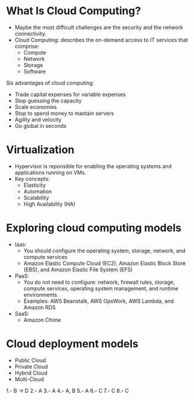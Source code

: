 # What Is Cloud Computing?

* Maybe the most difficult challenges are the security and the network connectivity.
* Cloud Computing: describes the on-demand access to IT services that comprise:
    * Compute
    * Network
    * Storage
    * Software

Six advantages of cloud computing:
* Trade capital expenses for variable expenses
* Stop guessing the capacity
* Scale economies
* Stop to spend money to mantain servers
* Agility and velocity
* Go global in seconds

# Virtualization

* Hypervisor is reponsible for enabling the operating systems and applications running on VMs.
* Key concepts: 
    * Elasticity
    * Automation
    * Scalability
    * High Availability (HA)

# Exploring cloud computing models

* Iaas:
    * You should configure the operating system, storage, network, and compute services
    * Amazon Elastic Compute Cloud (EC2), Amazon Elastic Block Store (EBS), and Amazon Elastic File System (EFS)
* PaaS:
    * You do not need to configure: network, firewall rules, storage, compute services, operating system management, and runtime environments.
    * Examples: AWS Beanstalk, AWS OpsWork, AWS Lambda, and Amazon RDS
* SaaS:
    * Amazon Chime

# Cloud deployment models

* Public Cloud
* Private Cloud
* Hybrid Cloud
* Multi-Cloud

1.- B -> D
2.- A
3.- A
4.- A, B
5.- A
6.- C
7.- C
8.- C
